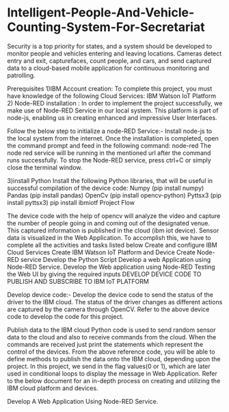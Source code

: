 # Intelligent-People-And-Vehicle-Counting-System-For-Secretariat
Security is a top priority for states, and a system should be developed to monitor people and vehicles entering and leaving locations. 
Cameras detect entry and exit, capturefaces, count people, and cars, and send captured data to a cloud-based mobile application for continuous monitoring and patrolling.

Prerequisites
  1)IBM Account creation:
          To complete this project, you must have knowledge of the following Cloud Services:
IBM Watson IoT Platform
   2) Node-RED installation :
      In order to implement the project successfully, we make use of Node-RED Service in our local system. 
      This platform is part of node-js, enabling us in creating enhanced and impressive User Interfaces.

Follow the below step to initialize a node-RED Service:-
    Install node-js to the local system from the internet.
    Once the installation is completed, open the command prompt and feed in the following command: node-red
    The node red service will be running in the mentioned url after the command runs successfully.
    To stop the Node-RED service, press ctrl+C or simply close the terminal window.

3)install Python
       Install the following Python libraries, that will be useful in successful compilation of the device code:
Numpy (pip install numpy)
Pandas (pip install pandas)
OpenCv (pip install opencv-python)
Pyttsx3 (pip install pyttsx3)
pip install ibmiotf
Project Flow

The device code with the help of opencv will analyze the video and capture the number of people going in and coming out of the designated venue.
This captured information is published in the cloud (ibm iot device).
Sensor data is visualized in the Web Application.
    To accomplish this, we have to complete all the activities and tasks listed below
    Create and configure IBM Cloud Services
    Create IBM Watson IoT Platform and Device
    Create Node-RED service
    Develop the Python Script
    Develop a web Application using Node-RED Service.
    Develop the Web application using Node-RED
    Testing the Web UI by giving the required inputs
    DEVELOP DEVICE CODE TO PUBLISH AND SUBSCRIBE TO IBM IoT PLATFORM

Develop device code:-
  Develop the device code to send the status of the driver to the IBM cloud.
  The status of the driver changes as different actions are captured by the camera through OpenCV.
  Refer to the above device code to develop the code for this project.


Publish data to the IBM cloud
     Python code is used to send random sensor data to the cloud and also to receive commands from the cloud.
     When the commands are received just print the statements which represent the control of the devices.
     From the above reference code, you will be able to define methods to publish the data onto the IBM cloud, depending upon the project. 
     In this project, we send in the flag values(0 or 1), which are later used in conditional loops to display the message in Web Application.
     Refer to the below document for an in-depth process on creating and utilizing the IBM cloud platform and devices.

Develop A Web Application Using Node-RED Service.
